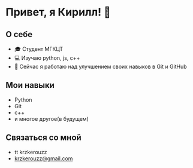 # Привет, я Кирилл! 👋

## О себе
- 🎓 Студент МГКЦТ
- 💻 Изучаю python, js, c++
- 🌱 Сейчас я работаю над улучшением своих навыков в Git и GitHub

## Мои навыки
- Python
- Git
- с++
- и многое другое(в будущем)

## Связаться со мной
- tt krzkerouzz
- krzkerouzz@gmail.com
